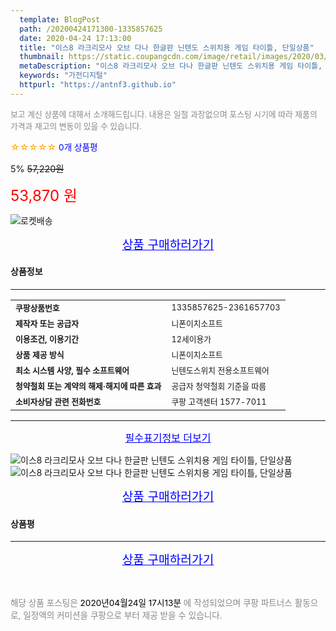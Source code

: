 ```yaml
---
  template: BlogPost
  path: /20200424171300-1335857625
  date: 2020-04-24 17:13:00
  title: "이스8 라크리모사 오브 다나 한글판 닌텐도 스위치용 게임 타이틀, 단일상품"
  thumbnail: https://static.coupangcdn.com/image/retail/images/2020/03/10/20/0/fb9003ea-8d2d-465c-b7dd-c9061efde4bb.jpg
  metaDescription: "이스8 라크리모사 오브 다나 한글판 닌텐도 스위치용 게임 타이틀, 단일상품,가전디지털"
  keywords: "가전디지털"
  httpurl: "https://antnf3.github.io"
---
```

  
<span style="color: #888;font-size:0.8rem">보고 계신 상품에 대해서 소개해드립니다.
내용은 일절 과장없으며 포스팅 시기에 따라 제품의 가격과 재고의 변동이 있을 수 있습니다.</span>
  
<span style="color: orange;">☆☆☆☆☆</span> <span style="color: blue;font-size: 0.85rem;">0개 상품평</span>

<span style="font-size: 0.9rem">5%</span> <span style="font-size: 0.9rem">~~57,220원~~</span>

<span style="color: red;font-size: 1.5rem;">53,870 원</span>

![로켓배송](https://postfiles.pstatic.net/MjAyMDA0MTBfMjcz/MDAxNTg2NDQ1OTAwMDc5.1T-Iy6-X12_V8iyof2OtSqUCu6urPUUOnjG41kbMy_kg.c1eqxaGayJ1XX0TGV24QXbZg9dvQ9C_dYZx39G_Z7Wog.PNG.cigshop2/rocket_logo.png?type=w773)

<p align="center"><a href="http://me2.do/xLvj2QVC" style="font-size: 1.2rem; color: blue;">상품 구매하러가기</a></p>

#### 상품정보

---

|                  |                       |
| ---------------- | --------------------- |
| **<span style="font-size:0.8rem;">쿠팡상품번호</span>** | <span style="font-size:0.8rem;">1335857625-2361657703</span> |
| **<span style="font-size:0.8rem;">제작자 또는 공급자</span>**    | <span style="font-size:0.8rem;">니폰이치소프트</span>        |
| **<span style="font-size:0.8rem;">이용조건, 이용기간</span>**    | <span style="font-size:0.8rem;">12세이용가</span>        |
| **<span style="font-size:0.8rem;">상품 제공 방식</span>**    | <span style="font-size:0.8rem;">니폰이치소프트</span>        |
| **<span style="font-size:0.8rem;">최소 시스템 사양, 필수 소프트웨어</span>**    | <span style="font-size:0.8rem;">닌텐도스위치 전용소프트웨어</span>        |
| **<span style="font-size:0.8rem;">청약철회 또는 계약의 해제·해지에 따른 효과</span>**    | <span style="font-size:0.8rem;">공급자 청약철회 기준을 따름</span>        |
| **<span style="font-size:0.8rem;">소비자상담 관련 전화번호</span>**    | <span style="font-size:0.8rem;">쿠팡 고객센터 1577-7011		</span>        |

---

<p align="center"><a href="http://me2.do/xLvj2QVC" style="font-size: 1rem; color: blue;">필수표기정보 더보기</a></p>

![이스8 라크리모사 오브 다나 한글판 닌텐도 스위치용 게임 타이틀, 단일상품](http://thumbnail10.coupangcdn.com/thumbnails/remote/q89/image/retail/images/2020/03/10/20/6/141af0ad-ed8c-44b6-9e55-124f504cf8cf.jpg)
![이스8 라크리모사 오브 다나 한글판 닌텐도 스위치용 게임 타이틀, 단일상품](http://thumbnail7.coupangcdn.com/thumbnails/remote/q89/image/retail/images/2020/03/11/16/7/937236c5-483c-4ef4-a5ff-5312c0fb79d5.jpg)

<p align="center"><a href="http://me2.do/xLvj2QVC" style="font-size: 1.2rem; color: blue;">상품 구매하러가기</a></p>

#### 상품평
  

  
---
  
<p align="center"><a href="http://me2.do/xLvj2QVC" style="font-size: 1.2rem; color: blue;">상품 구매하러가기</a></p>
  
<br>
  
<span style="font-size: 0.85rem; color: #888;">해당 상품 포스팅은 <span style="color: #000;"> 2020년04월24일 17시13분 </span> 에 작성되었으며 쿠팡 파트너스 활동으로, 일정액의 커미션을 쿠팡으로 부터 제공 받을 수 있습니다.</span>